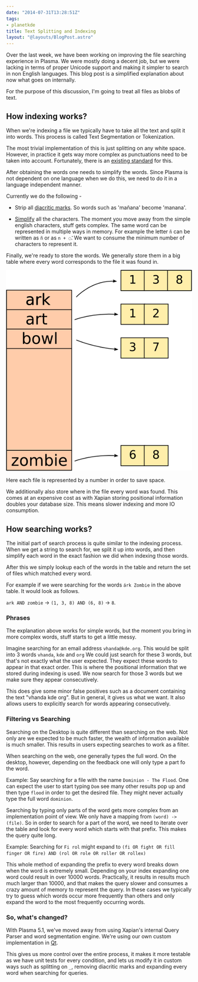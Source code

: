 ```yaml
---
date: "2014-07-31T13:28:51Z"
tags:
- planetkde
title: Text Splitting and Indexing
layout: "@layouts/BlogPost.astro"
---
```


Over the last week, we have been working on improving the file searching experience in Plasma. We were mostly doing a decent job, but we were lacking in terms of proper Unicode support and making it simpler to search in non English languages. This blog post is a simplified explanation about now what goes on internally.

For the purpose of this discussion, I'm going to treat all files as blobs of text.

## How indexing works?

When we're indexing a file we typically have to take all the text and split it into words. This process is called Text Segmentation or Tokenization.

The most trivial implementation of this is just splitting on any white space. However, in practice it gets way more complex as punctuations need to be taken into account. Fortunately, there is an [existing standard](http://www.unicode.org/reports/tr29/) for this.

After obtaining the words one needs to simplify the words. Since Plasma is not dependent on one language when we do this, we need to do it in a language independent manner.

Currently we do the following -

* Strip all [diacritic marks](http://en.wikipedia.org/wiki/Diacritic). So words such as 'mañana' become 'manana'.

* [Simplify](http://unicode.org/reports/tr15/) all the characters. The moment you move away from the simple english characters, stuff gets complex. The same word can be represented in multiple ways in memory. For example the letter `ñ` can be written as `ñ` or as `n + ◌̃`. We want to consume the minimum number of characters to represent it.

Finally, we're ready to store the words. We generally store them in a big table where every word corresponds to the file it was found in.

![](/blog/images/2014/07/31/g4715.png)

Here each file is represented by a number in order to save space.

We additionally also store where in the file every word was found. This comes at an expensive cost as with Xapian storing positional information doubles your database size. This means slower indexing and more IO consumption.

## How searching works?

The initial part of search process is quite similar to the indexing process. When we get a string to search for, we split it up into words, and then simplify each word in the exact fashion we did when indexing those words.

After this we simply lookup each of the words in the table and return the set of files which matched every word.

For example if we were searching for the words `árk Zombie` in the above table. It would look as follows.

`ark AND zombie` -> `(1, 3, 8) AND (6, 8)` -> `8`.

### Phrases

The explanation above works for simple words, but the moment you bring in more complex words, stuff starts to get a little messy.

Imagine searching for an email address `vhanda@kde.org`. This would be split into 3 words `vhanda`, `kde` and `org` We could just search for these 3 words, but that's not exactly what the user expected. They expect these words to appear in that exact order. This is where the positional information that we stored during indexing is used. We now search for those 3 words but we make sure they appear consecutively.

This does give some minor false positives such as a document containing the text "vhanda kde org". But in general, it gives us what we want. It also allows users to explicitly search for words appearing consecutively.

### Filtering vs Searching

Searching on the Desktop is quite different than searching on the web. Not only are we expected to be much faster, the wealth of information available is much smaller. This results in users expecting searches to work as a filter.

When searching on the web, one generally types the full word. On the desktop, however, depending on the feedback one will only type a part fo the word.

Example: Say searching for a file with the name `Dominion - The Flood`. One can expect the user to start typing `Dom` see many other results pop up and then type `flood` in order to get the desired file. They might never actually type the full word `dominion`.

Searching by typing only parts of the word gets more complex from an implementation point of view. We only have a mapping from `(word) -> (file)`. So in order to search for a part of the word, we need to iterate over the table and look for every word which starts with that prefix. This makes the query quite long.

Example: Searching for `Fi rol` might expand to `(fi OR fight OR fill finger OR fire) AND (rol OR role OR roller OR rollex)`

This whole method of expanding the prefix to every word breaks down when the word is extremely small. Depending on your index expanding one word could result in over 10000 words. Practically, it results in results much much larger than 10000, and that makes the query slower and consumes a crazy amount of memory to represent the query. In these cases we typically try to guess which words occur more frequently than others and only expand the word to the most frequently occurring words.

### So, what's changed?

With Plasma 5.1, we've moved away from using Xapian's internal Query Parser and word segmentation engine. We're using our own custom implementation in [Qt](http://qt-project.org/doc/qt-5/QTextBoundaryFinder.html).

This gives us more control over the entire process, it makes it more testable as we have unit tests for every condition, and lets us modify it in custom ways such as splitting on `_`, removing diacritic marks and expanding every word when searching for queries.
